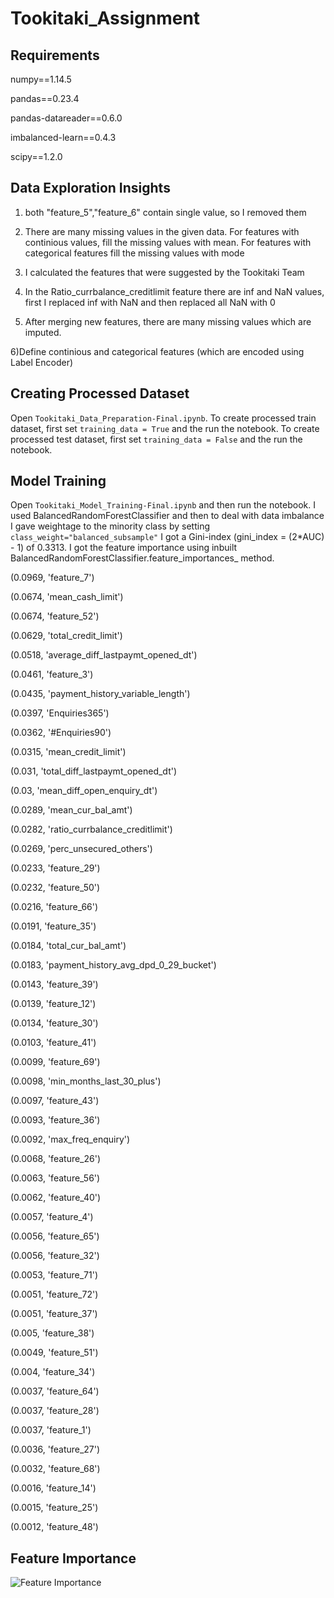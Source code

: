 # Tookitaki_Assignment

## Requirements
numpy==1.14.5

pandas==0.23.4

pandas-datareader==0.6.0

imbalanced-learn==0.4.3

scipy==1.2.0

## Data Exploration Insights

1) both "feature_5","feature_6" contain single value, so I removed them

2) There are many missing values in the given data. For features with continious values, fill the missing values with mean. For features with categorical features fill the missing values with mode

3) I calculated the features that were suggested by the Tookitaki Team

4) In the Ratio_currbalance_creditlimit feature there are inf and NaN values, first I replaced inf with NaN and then replaced all NaN with 0 

5) After merging new features, there are many missing values which are imputed.

6)Define continious and categorical features (which are encoded using Label Encoder)

## Creating Processed Dataset

Open `Tookitaki_Data_Preparation-Final.ipynb`. To create processed train dataset, first set `training_data = True` and the run the notebook. To create processed test dataset, first set `training_data = False` and the run the notebook.

## Model Training

Open `Tookitaki_Model_Training-Final.ipynb` and then run the notebook. I used BalancedRandomForestClassifier and then to deal with data imbalance I gave weightage to the minority class by setting `class_weight="balanced_subsample"` I got a Gini-index (gini_index = (2*AUC) - 1) of 0.3313. I got the feature importance using inbuilt BalancedRandomForestClassifier.feature_importances_ method. 

(0.0969, 'feature_7')

(0.0674, 'mean_cash_limit')

(0.0674, 'feature_52')

(0.0629, 'total_credit_limit')

(0.0518, 'average_diff_lastpaymt_opened_dt')

(0.0461, 'feature_3')

(0.0435, 'payment_history_variable_length')

(0.0397, 'Enquiries365')

(0.0362, '#Enquiries90')

(0.0315, 'mean_credit_limit')

(0.031, 'total_diff_lastpaymt_opened_dt')

(0.03, 'mean_diff_open_enquiry_dt')

(0.0289, 'mean_cur_bal_amt')

(0.0282, 'ratio_currbalance_creditlimit')

(0.0269, 'perc_unsecured_others')

(0.0233, 'feature_29')

(0.0232, 'feature_50')

(0.0216, 'feature_66')

(0.0191, 'feature_35')

(0.0184, 'total_cur_bal_amt')

(0.0183, 'payment_history_avg_dpd_0_29_bucket')

(0.0143, 'feature_39')

(0.0139, 'feature_12')

(0.0134, 'feature_30')

(0.0103, 'feature_41')

(0.0099, 'feature_69')

(0.0098, 'min_months_last_30_plus')

(0.0097, 'feature_43')

(0.0093, 'feature_36')

(0.0092, 'max_freq_enquiry')

(0.0068, 'feature_26')

(0.0063, 'feature_56')

(0.0062, 'feature_40')

(0.0057, 'feature_4')

(0.0056, 'feature_65')

(0.0056, 'feature_32')

(0.0053, 'feature_71')

(0.0051, 'feature_72')

(0.0051, 'feature_37')

(0.005, 'feature_38')

(0.0049, 'feature_51')

(0.004, 'feature_34')

(0.0037, 'feature_64')

(0.0037, 'feature_28')

(0.0037, 'feature_1')

(0.0036, 'feature_27')

(0.0032, 'feature_68')

(0.0016, 'feature_14')

(0.0015, 'feature_25')

(0.0012, 'feature_48')

## Feature Importance

![Feature Importance](../master/image.png)
